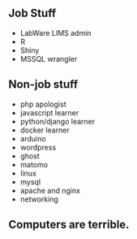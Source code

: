 ## Job Stuff
 - LabWare LIMS admin
 - R
 - Shiny
 - MSSQL wrangler

## Non-job stuff
 - php apologist
 - javascript learner
 - python/django learner
 - docker learner
 - arduino
 - wordpress
 - ghost
 - matomo
 - linux
 - mysql
 - apache and nginx
 - networking

## Computers are terrible.

